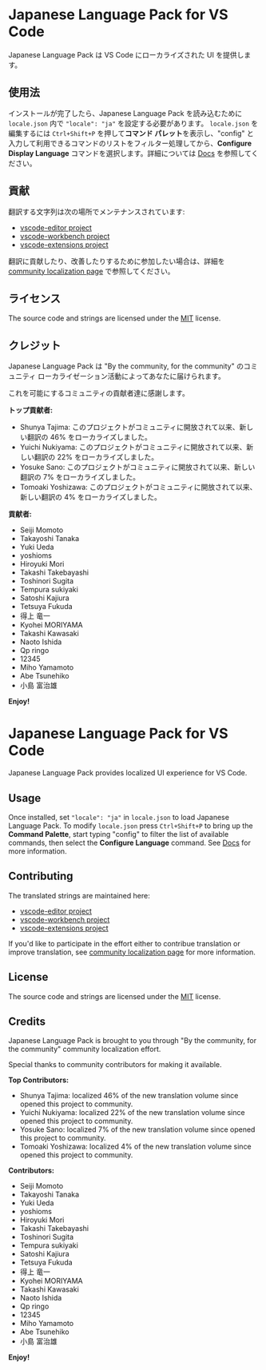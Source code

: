 #  Japanese Language Pack for VS Code

Japanese Language Pack は VS Code にローカライズされた UI を提供します。

## 使用法

インストールが完了したら、Japanese Language Pack を読み込むために `locale.json` 内で `"locale": "ja"` を設定する必要があります。 `locale.json` を編集するには `Ctrl+Shift+P` を押して**コマンド パレット**を表示し、"config" と入力して利用できるコマンドのリストをフィルター処理してから、**Configure Display Language** コマンドを選択します。詳細については [Docs](https://go.microsoft.com/fwlink/?LinkId=761051) を参照してください。

## 貢献

翻訳する文字列は次の場所でメンテナンスされています:

* [vscode-editor project](https://www.transifex.com/microsoft-oss/vscode-editor/dashboard/)
* [vscode-workbench project](https://www.transifex.com/microsoft-oss/vscode-workbench/dashboard/)
* [vscode-extensions project](https://www.transifex.com/microsoft-oss/vscode-extensions/dashboard/)

翻訳に貢献したり、改善したりするために参加したい場合は、詳細を [community localization page](https://aka.ms/vscodeloc) で参照してください。

## ライセンス

The source code and strings are licensed under the [MIT](https://github.com/Microsoft/vscode-loc/blob/master/LICENSE.md) license.

## クレジット

Japanese Language Pack は "By the community, for the community" のコミュニティ ローカライゼーション活動によってあなたに届けられます。

これを可能にするコミュニティの貢献者達に感謝します。

**トップ貢献者:**

* Shunya Tajima: このプロジェクトがコミュニティに開放されて以来、新しい翻訳の 46% をローカライズしました。
* Yuichi Nukiyama: このプロジェクトがコミュニティに開放されて以来、新しい翻訳の 22% をローカライズしました。
* Yosuke Sano: このプロジェクトがコミュニティに開放されて以来、新しい翻訳の 7% をローカライズしました。
* Tomoaki Yoshizawa: このプロジェクトがコミュニティに開放されて以来、新しい翻訳の 4% をローカライズしました。

**貢献者:**

* Seiji Momoto
* Takayoshi Tanaka
* Yuki Ueda
* yoshioms
* Hiroyuki Mori
* Takashi Takebayashi
* Toshinori Sugita
* Tempura sukiyaki
* Satoshi Kajiura
* Tetsuya Fukuda
* 得上 竜一
* Kyohei MORIYAMA
* Takashi Kawasaki
* Naoto Ishida
* Qp ringo
* 12345
* Miho Yamamoto
* Abe Tsunehiko
* 小島 富治雄

**Enjoy!**


#  Japanese Language Pack for VS Code

Japanese Language Pack provides localized UI experience for VS Code.

## Usage

Once installed, set `"locale": "ja"` in `locale.json` to load Japanese Language Pack. To modify `locale.json` press `Ctrl+Shift+P` to bring up the **Command Palette**, start typing "config" to filter the list of available commands, then select the **Configure Language** command. See [Docs](https://go.microsoft.com/fwlink/?LinkId=761051) for more information.

## Contributing

The translated strings are maintained here:

* [vscode-editor project](https://www.transifex.com/microsoft-oss/vscode-editor/dashboard/)
* [vscode-workbench project](https://www.transifex.com/microsoft-oss/vscode-workbench/dashboard/)
* [vscode-extensions project](https://www.transifex.com/microsoft-oss/vscode-extensions/dashboard/)

If you'd like to participate in the effort either to contribue translation or improve translation, see [community localization page](https://aka.ms/vscodeloc) for more information.

## License

The source code and strings are licensed under the [MIT](https://github.com/Microsoft/vscode-loc/blob/master/LICENSE.md) license.

## Credits

Japanese Language Pack is brought to you through "By the community, for the community" community localization effort.

Special thanks to community contributors for making it available.

**Top Contributors:**

* Shunya Tajima: localized 46% of the new translation volume since opened this project to community.
* Yuichi Nukiyama: localized 22% of the new translation volume since opened this project to community.
* Yosuke Sano: localized 7% of the new translation volume since opened this project to community.
* Tomoaki Yoshizawa: localized 4% of the new translation volume since opened this project to community.

**Contributors:**

* Seiji Momoto
* Takayoshi Tanaka
* Yuki Ueda
* yoshioms
* Hiroyuki Mori
* Takashi Takebayashi
* Toshinori Sugita
* Tempura sukiyaki
* Satoshi Kajiura
* Tetsuya Fukuda
* 得上 竜一
* Kyohei MORIYAMA
* Takashi Kawasaki
* Naoto Ishida
* Qp ringo
* 12345
* Miho Yamamoto
* Abe Tsunehiko
* 小島 富治雄

**Enjoy!**
